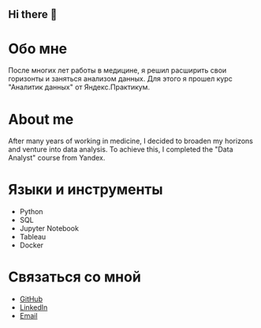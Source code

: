 ## Hi there 👋

# Обо мне

После многих лет работы в медицине, я решил расширить свои горизонты и заняться анализом данных. Для этого я прошел курс "Аналитик данных" от Яндекс.Практикум.

# About me

After many years of working in medicine, I decided to broaden my horizons and venture into data analysis. To achieve this, I completed the "Data Analyst" course from Yandex.

# Языки и инструменты

- Python
- SQL
- Jupyter Notebook
- Tableau
- Docker

# Связаться со мной

- [GitHub](https://github.com/Zyablow/Zyablow)
- [LinkedIn](https://www.linkedin.com/in/vladimir-ziablov-118b5040/)
- [Email](v.zyablov@gmail.com)
